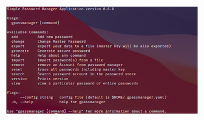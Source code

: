 ![Image 01](https://raw.githubusercontent.com/mrinjamul/gpassmanager/master/docs/images/image-gpm-01.png)

